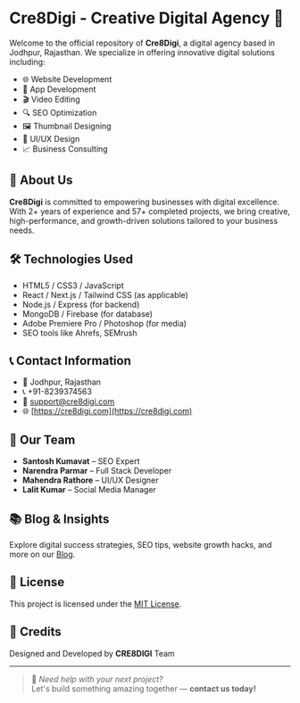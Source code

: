 # Cre8Digi - Creative Digital Agency 🚀

Welcome to the official repository of **Cre8Digi**, a digital agency based in Jodhpur, Rajasthan. We specialize in offering innovative digital solutions including:

- 🌐 Website Development
- 📱 App Development
- 🎬 Video Editing
- 🔍 SEO Optimization
- 🖼️ Thumbnail Designing
- 🧠 UI/UX Design
- 📈 Business Consulting

## 🚀 About Us
**Cre8Digi** is committed to empowering businesses with digital excellence. With 2+ years of experience and 57+ completed projects, we bring creative, high-performance, and growth-driven solutions tailored to your business needs.

## 🛠️ Technologies Used
- HTML5 / CSS3 / JavaScript
- React / Next.js / Tailwind CSS (as applicable)
- Node.js / Express (for backend)
- MongoDB / Firebase (for database)
- Adobe Premiere Pro / Photoshop (for media)
- SEO tools like Ahrefs, SEMrush

## 📞 Contact Information
- 📍 Jodhpur, Rajasthan  
- 📞 +91-8239374563  
- 📧 support@cre8digi.com  
- 🌐 [https://cre8digi.com](https://cre8digi.com)

## 💼 Our Team
- **Santosh Kumavat** – SEO Expert  
- **Narendra Parmar** – Full Stack Developer  
- **Mahendra Rathore** – UI/UX Designer  
- **Lalit Kumar** – Social Media Manager

## 📚 Blog & Insights
Explore digital success strategies, SEO tips, website growth hacks, and more on our [Blog](#).

## 📄 License
This project is licensed under the [MIT License](LICENSE).

## 🙌 Credits
Designed and Developed by **CRE8DIGI** Team

---

> 🚨 _Need help with your next project?_  
> Let's build something amazing together — **contact us today!**
